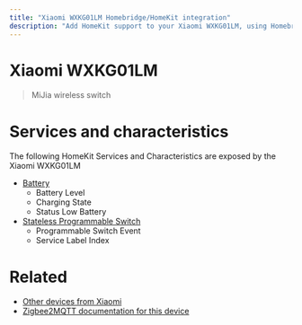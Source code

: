 ```yaml
---
title: "Xiaomi WXKG01LM Homebridge/HomeKit integration"
description: "Add HomeKit support to your Xiaomi WXKG01LM, using Homebridge, Zigbee2MQTT and homebridge-z2m."
---
```

<!---
This file has been GENERATED using src/docgen/docgen.ts
DO NOT EDIT THIS FILE MANUALLY!
-->
# Xiaomi WXKG01LM
> MiJia wireless switch


# Services and characteristics
The following HomeKit Services and Characteristics are exposed by
the Xiaomi WXKG01LM

* [Battery](../../battery.md)
  * Battery Level
  * Charging State
  * Status Low Battery
* [Stateless Programmable Switch](../../action.md)
  * Programmable Switch Event
  * Service Label Index


# Related
* [Other devices from Xiaomi](../index.md#xiaomi)
* [Zigbee2MQTT documentation for this device](https://www.zigbee2mqtt.io/devices/WXKG01LM.html)